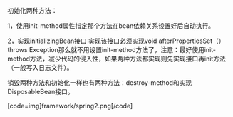 初始化两种方法：
1，使用init-method属性指定那个方法在bean依赖关系设置好后自动执行。
2，实现initializingBean接口 实现该接口必须实现void afterPropertiesSet（）throws Exception那么就不用设置init-method方法了，注意：最好使用init-method方法，减少代码的侵入性，如果两种方法都实现则先实现接口再init方法（一般写入日志文件）。
销毁两种方法和初始化一样也有两种方法：destroy-method和实现DisposableBean接口。
[code=img]framework/spring2.png[/code]
